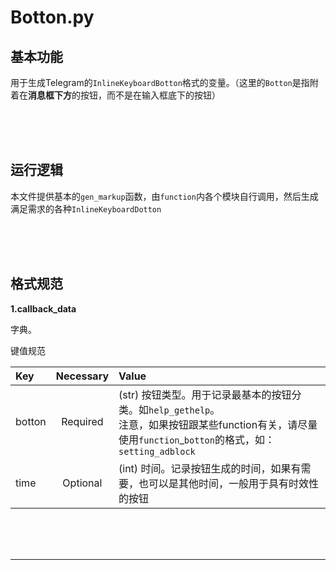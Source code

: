 # Botton.py

## 基本功能

用于生成Telegram的`InlineKeyboardBotton`格式的变量。（这里的`Botton`是指附着在**消息框下方**的按钮，而不是在输入框底下的按钮）

<br>
<br>
<br>

## 运行逻辑

本文件提供基本的`gen_markup`函数，由`function`内各个模块自行调用，然后生成满足需求的各种`InlineKeyboardDotton`

<br>
<br>
<br>

## 格式规范

**1.callback_data**

字典。

键值规范

|Key|Necessary|Value|
|:----|:----:|:----|
|botton|Required|(str) 按钮类型。用于记录最基本的按钮分类。如`help_gethelp`。<br>注意，如果按钮跟某些function有关，请尽量使用`function`_`botton`的格式，如：`setting_adblock`|
|time|Optional|(int) 时间。记录按钮生成的时间，如果有需要，也可以是其他时间，一般用于具有时效性的按钮|

<br>
<br>
<br>

---

